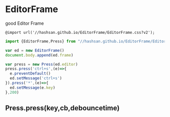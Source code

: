 # EditorFrame
good Editor Frame

```
@import url('//hashsan.github.io/EditorFrame/EditorFrame.css?v2');
```

```js
import {EditorFrame,Press} from "//hashsan.github.io/EditorFrame/EditorFrame.js";

var ed = new EditorFrame()
document.body.append(ed.frame)

var press = new Press(ed.editor)
press.press('ctrl+s',(e)=>{
  e.preventDefault()
  ed.setMessage('ctrl+s')
}).press('*',(e)=>{
  ed.setMessage(e.key)  
},200)
```

## Press.press(key,cb,debouncetime)

